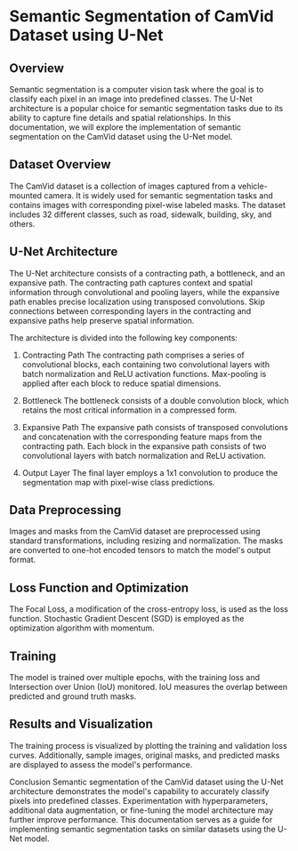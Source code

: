 # Semantic Segmentation of CamVid Dataset using U-Net

## Overview
Semantic segmentation is a computer vision task where the goal is to classify each pixel in an image into predefined classes. The U-Net architecture is a popular choice for semantic segmentation tasks due to its ability to capture fine details and spatial relationships. In this documentation, we will explore the implementation of semantic segmentation on the CamVid dataset using the U-Net model.

## Dataset Overview
The CamVid dataset is a collection of images captured from a vehicle-mounted camera. It is widely used for semantic segmentation tasks and contains images with corresponding pixel-wise labeled masks. The dataset includes 32 different classes, such as road, sidewalk, building, sky, and others.

## U-Net Architecture
The U-Net architecture consists of a contracting path, a bottleneck, and an expansive path. The contracting path captures context and spatial information through convolutional and pooling layers, while the expansive path enables precise localization using transposed convolutions. Skip connections between corresponding layers in the contracting and expansive paths help preserve spatial information.

The architecture is divided into the following key components:

1. Contracting Path
The contracting path comprises a series of convolutional blocks, each containing two convolutional layers with batch normalization and ReLU activation functions. Max-pooling is applied after each block to reduce spatial dimensions.

2. Bottleneck
The bottleneck consists of a double convolution block, which retains the most critical information in a compressed form.

3. Expansive Path
The expansive path consists of transposed convolutions and concatenation with the corresponding feature maps from the contracting path. Each block in the expansive path consists of two convolutional layers with batch normalization and ReLU activation.

4. Output Layer
The final layer employs a 1x1 convolution to produce the segmentation map with pixel-wise class predictions.

## Data Preprocessing
Images and masks from the CamVid dataset are preprocessed using standard transformations, including resizing and normalization. The masks are converted to one-hot encoded tensors to match the model's output format.

## Loss Function and Optimization
The Focal Loss, a modification of the cross-entropy loss, is used as the loss function. Stochastic Gradient Descent (SGD) is employed as the optimization algorithm with momentum.

## Training
The model is trained over multiple epochs, with the training loss and Intersection over Union (IoU) monitored. IoU measures the overlap between predicted and ground truth masks.

## Results and Visualization
The training process is visualized by plotting the training and validation loss curves. Additionally, sample images, original masks, and predicted masks are displayed to assess the model's performance.

Conclusion
Semantic segmentation of the CamVid dataset using the U-Net architecture demonstrates the model's capability to accurately classify pixels into predefined classes. Experimentation with hyperparameters, additional data augmentation, or fine-tuning the model architecture may further improve performance. This documentation serves as a guide for implementing semantic segmentation tasks on similar datasets using the U-Net model.
